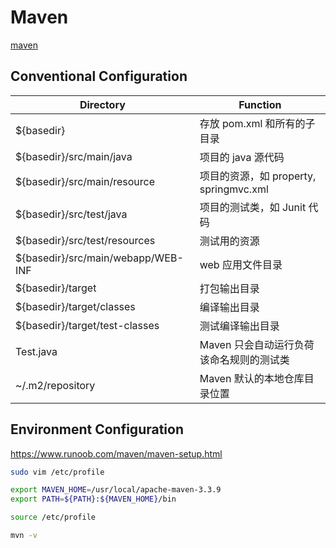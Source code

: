 # Maven

[maven](https://www.runoob.com/maven/maven-tutorial.html)

## Conventional Configuration

|Directory|Function|
|-|-|
|${basedir}|存放 pom.xml 和所有的子目录|
|${basedir}/src/main/java| 项目的 java 源代码|
|${basedir}/src/main/resource| 项目的资源，如 property, springmvc.xml|
|${basedir}/src/test/java|项目的测试类，如 Junit 代码|
|${basedir}/src/test/resources|测试用的资源|
|${basedir}/src/main/webapp/WEB-INF|web 应用文件目录|
|${basedir}/target|打包输出目录|
|${basedir}/target/classes|编译输出目录|
|${basedir}/target/test-classes|测试编译输出目录|
|Test.java|Maven 只会自动运行负荷该命名规则的测试类|
|~/.m2/repository|Maven 默认的本地仓库目录位置|

## Environment Configuration

https://www.runoob.com/maven/maven-setup.html

```bash
sudo vim /etc/profile

export MAVEN_HOME=/usr/local/apache-maven-3.3.9
export PATH=${PATH}:${MAVEN_HOME}/bin

source /etc/profile

mvn -v
```
